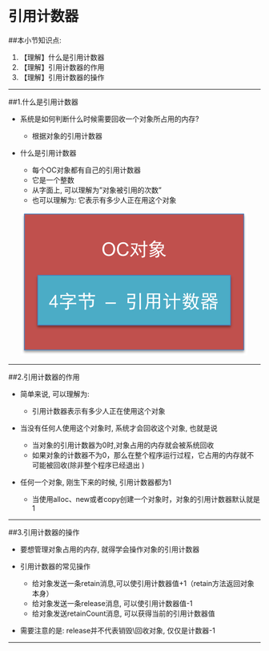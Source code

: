 # 引用计数器
##本小节知识点:
1. 【理解】什么是引用计数器
2. 【理解】引用计数器的作用
3. 【理解】引用计数器的操作

---

##1.什么是引用计数器
- 系统是如何判断什么时候需要回收一个对象所占用的内存?
    + 根据对象的引用计数器

- 什么是引用计数器
    + 每个OC对象都有自己的引用计数器
    + 它是一个整数
    + 从字面上, 可以理解为”对象被引用的次数”
    + 也可以理解为: 它表示有多少人正在用这个对象

  ![](images/a1/yyjsq.png)

---

##2.引用计数器的作用
- 简单来说, 可以理解为:
    + 引用计数器表示有多少人正在使用这个对象

- 当没有任何人使用这个对象时, 系统才会回收这个对象, 也就是说
    + 当对象的引用计数器为0时,对象占用的内存就会被系统回收
    + 如果对象的计数器不为0，那么在整个程序运行过程，它占用的内存就不可能被回收(除非整个程序已经退出 )

- 任何一个对象, 刚生下来的时候, 引用计数器都为1
    + 当使用alloc、new或者copy创建一个对象时，对象的引用计数器默认就是1

---

##3.引用计数器的操作
- 要想管理对象占用的内存, 就得学会操作对象的引用计数器

- 引用计数器的常见操作
    + 给对象发送一条retain消息,可以使引用计数器值+1（retain方法返回对象本身）
    + 给对象发送一条release消息, 可以使引用计数器值-1
    + 给对象发送retainCount消息, 可以获得当前的引用计数器值

- 需要注意的是: release并不代表销毁\回收对象, 仅仅是计数器-1


---


